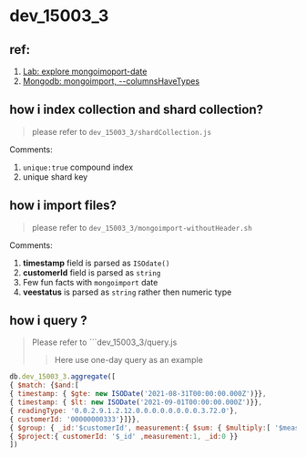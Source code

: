 dev_15003_3
===
## ref:
1. [Lab: explore mongoimoport-date]()
2. [Mongodb: mongoimport, --columnsHaveTypes](https://docs.mongodb.com/database-tools/mongoimport/#cmdoption-mongoimport-columnshavetypes)


## how i index collection and shard collection?
> please refer to ```dev_15003_3/shardCollection.js```

Comments:
1. ```unique:true``` compound index
2. unique shard key

## how i import files?
> please refer to ```dev_15003_3/mongoimport-withoutHeader.sh```

Comments:
1. **timestamp** field is parsed as ```ISOdate()```
2. **customerId** field is parsed as ```string```
3. Few fun facts with ```mongoimport``` date 
4. **veestatus** is parsed as ```string``` rather then numeric type

## how i query ?
> Please refer to ```dev_15003_3/query.js
>> Here use one-day query as an example
``` javascript
db.dev_15003_3.aggregate([
{ $match: {$and:[
{ timestamp: { $gte: new ISODate('2021-08-31T00:00:00.000Z')}},
{ timestamp: { $lt: new ISODate('2021-09-01T00:00:00.000Z')}},
{ readingType: '0.0.2.9.1.2.12.0.0.0.0.0.0.0.0.3.72.0'},
{ customerId: '00000000333'}]}},
{ $group: { _id:'$customerId', measurement:{ $sum: { $multiply:[ '$measurement','$multiplier']}}}},
{ $project:{ customerId: '$_id' ,measurement:1, _id:0 }}
])
```






